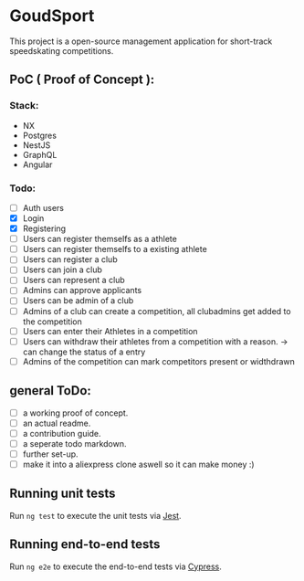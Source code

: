 # GoudSport
This project is a open-source management application for short-track speedskating competitions.

## PoC ( Proof of Concept ):
### Stack:
- NX
- Postgres
- NestJS
- GraphQL
- Angular

### Todo:
- [ ] Auth users
- [x] Login
- [x] Registering
- [ ] Users can register themselfs as a athlete
- [ ] Users can register themselfs to a existing athlete
- [ ] Users can register a club
- [ ] Users can join a club
- [ ] Users can represent a club
- [ ] Admins can approve applicants
- [ ] Users can be admin of a club
- [ ] Admins of a club can create a competition, all clubadmins get added to the competition
- [ ] Users can enter their Athletes in a competition
- [ ] Users can withdraw their athletes from a competition with a reason. -> can change the status of a entry
- [ ] Admins of the competition can mark competitors present or widthdrawn

## general ToDo:
- [ ] a working proof of concept.
- [ ] an actual readme.
- [ ] a contribution guide.
- [ ] a seperate todo markdown.
- [ ] further set-up.
- [ ] make it into a aliexpress clone aswell so it can make money :)

## Running unit tests

Run `ng test` to execute the unit tests via [Jest](https://karma-runner.github.io).

## Running end-to-end tests

Run `ng e2e` to execute the end-to-end tests via [Cypress](http://www.protractortest.org/).
